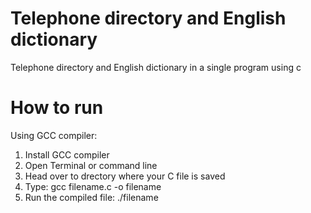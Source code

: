 # Telephone directory and English dictionary
Telephone directory and English dictionary in a single program using c

# How to run
Using GCC compiler:

1. Install GCC compiler
2. Open Terminal or command line
3. Head over to drectory where your C file is saved
4. Type: gcc filename.c -o filename
5. Run the compiled file: ./filename
